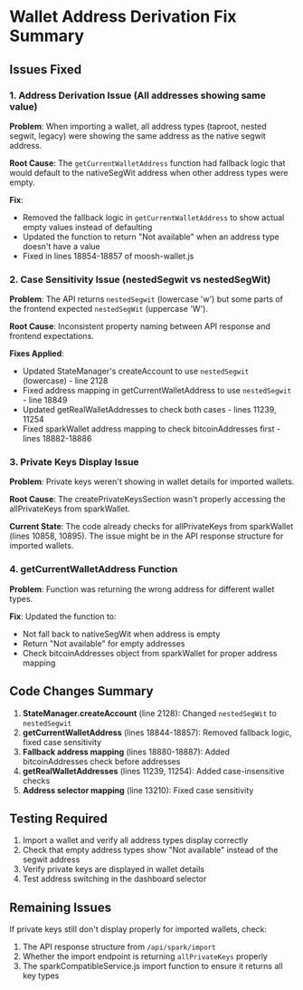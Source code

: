 # Wallet Address Derivation Fix Summary

## Issues Fixed

### 1. Address Derivation Issue (All addresses showing same value)
**Problem**: When importing a wallet, all address types (taproot, nested segwit, legacy) were showing the same address as the native segwit address.

**Root Cause**: The `getCurrentWalletAddress` function had fallback logic that would default to the nativeSegWit address when other address types were empty.

**Fix**: 
- Removed the fallback logic in `getCurrentWalletAddress` to show actual empty values instead of defaulting
- Updated the function to return "Not available" when an address type doesn't have a value
- Fixed in lines 18854-18857 of moosh-wallet.js

### 2. Case Sensitivity Issue (nestedSegwit vs nestedSegWit)
**Problem**: The API returns `nestedSegwit` (lowercase 'w') but some parts of the frontend expected `nestedSegWit` (uppercase 'W').

**Root Cause**: Inconsistent property naming between API response and frontend expectations.

**Fixes Applied**:
- Updated StateManager's createAccount to use `nestedSegwit` (lowercase) - line 2128
- Fixed address mapping in getCurrentWalletAddress to use `nestedSegwit` - line 18849
- Updated getRealWalletAddresses to check both cases - lines 11239, 11254
- Fixed sparkWallet address mapping to check bitcoinAddresses first - lines 18882-18886

### 3. Private Keys Display Issue
**Problem**: Private keys weren't showing in wallet details for imported wallets.

**Root Cause**: The createPrivateKeysSection wasn't properly accessing the allPrivateKeys from sparkWallet.

**Current State**: The code already checks for allPrivateKeys from sparkWallet (lines 10858, 10895). The issue might be in the API response structure for imported wallets.

### 4. getCurrentWalletAddress Function
**Problem**: Function was returning the wrong address for different wallet types.

**Fix**: Updated the function to:
- Not fall back to nativeSegWit when address is empty
- Return "Not available" for empty addresses
- Check bitcoinAddresses object from sparkWallet for proper address mapping

## Code Changes Summary

1. **StateManager.createAccount** (line 2128): Changed `nestedSegWit` to `nestedSegwit`
2. **getCurrentWalletAddress** (lines 18844-18857): Removed fallback logic, fixed case sensitivity
3. **Fallback address mapping** (lines 18880-18887): Added bitcoinAddresses check before addresses
4. **getRealWalletAddresses** (lines 11239, 11254): Added case-insensitive checks
5. **Address selector mapping** (line 13210): Fixed case sensitivity

## Testing Required

1. Import a wallet and verify all address types display correctly
2. Check that empty address types show "Not available" instead of the segwit address
3. Verify private keys are displayed in wallet details
4. Test address switching in the dashboard selector

## Remaining Issues

If private keys still don't display properly for imported wallets, check:
1. The API response structure from `/api/spark/import`
2. Whether the import endpoint is returning `allPrivateKeys` properly
3. The sparkCompatibleService.js import function to ensure it returns all key types